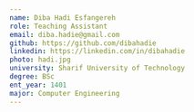 ```yaml
---
name: Diba Hadi Esfangereh
role: Teaching Assistant
email: diba.hadie@gmail.com
github: https://github.com/dibahadie
linkedin: https://linkedin.com/in/dibahadie
photo: hadi.jpg
university: Sharif University of Technology
degree: BSc
ent_year: 1401
major: Computer Engineering
---
```

